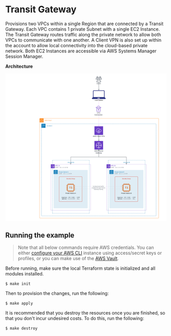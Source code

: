 # Transit Gateway

Provisions two VPCs within a single Region that are connected by a Transit Gateway. Each VPC contains 1 private Subnet with a single EC2 Instance. The Transit Gateway routes traffic along the private network to allow both VPCs to communicate with one another. A Client VPN is also set up within the account to allow local connectivity into the cloud-based private network. Both EC2 Instances are accessible via AWS Systems Manager Session Manager.

**Architecture**

![architecture](../images/architecture-transit-gateway.png)

## Running the example

> Note that all below commands require AWS credentials. You can either [configure your AWS CLI](https://docs.aws.amazon.com/cli/latest/userguide/cli-chap-configure.html) instance using access/secret keys or profiles, or you can make use of the [AWS Vault](https://github.com/99designs/aws-vault).

Before running, make sure the local Terraform state is initialized and all modules installed.

```shell
$ make init
```

Then to provision the changes, run the following:

```shell
$ make apply
```

It is recommended that you destroy the resources once you are finished, so that you don't incur undesired costs. To do this, run the following:

```shell
$ make destroy
```
